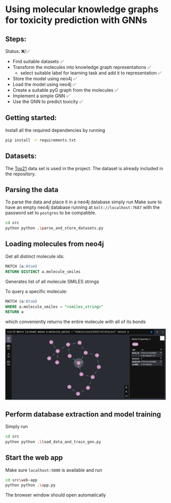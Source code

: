 # Using molecular knowledge graphs for toxicity prediction with GNNs

## Steps:
Status: ❌/✅ 

- Find suitable datasets ✅
- Transform the molecules into knowledge graph representations ✅
  - select suitable label for learning task and add it to representation ✅
- Store the model using neo4j ✅
- Load the model using neo4j ✅
- Create a suitable pyG graph from the molecules ✅
- Implement a simple GNN ✅
- Use the GNN to predict toxicity ✅


## Getting started:

Install all the required dependencies by running

```bash
pip install -r requirements.txt
```


## Datasets:

The [Tox21](https://deepchemdata.s3-us-west-1.amazonaws.com/datasets/tox21.csv.gz) data set is used in the project. 
The dataset is already included in the repository.

## Parsing the data

To parse the data and place it in a neo4j database simply run
Make sure to have an empty neo4j database running at `bolt://localhost:7687` with the password set to `postgres` to be compatible.
```bash
cd src
python python .\parse_and_store_datasets.py
```

## Loading molecules from neo4j

Get all distinct molecule ids: 

```sql
MATCH (a:Atom) 
RETURN DISTINCT a.molecule_smiles 
```

Generates list of all molecule SMILES strings

To query a specific molecule:

```sql
MATCH (a:Atom) 
WHERE a.molecule_smiles = "<smiles_string>" 
RETURN a
```
which conveniently returns the entire molecule with all of its bonds

![](images/neo4j_query_molecule.jpg)

## Perform database extraction and model training

Simply run

```bash
cd src
python python .\load_data_and_train_gnn.py
```

## Start the web app

Make sure `localhost:5000` is available and run

```bash
cd src\web-app
python python .\app.py
```

The browser window should open automatically
